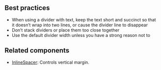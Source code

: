 ## Best practices

- When using a divider with text, keep the text short and succinct so that it doesn’t wrap into two lines, or cause the divider line to disappear
- Don’t stack dividers or place them too close together
- Use the default divider width unless you have a strong reason not to

## Related components

- [InlineSpacer](https://github.com/Shopify/checkout-web/tree/master/packages/checkout-ui-extensions/src/components/InlineSpacer): Controls vertical margin.